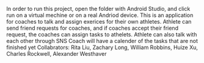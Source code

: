 In order to run this project, open the folder with Android Studio, and click run on a virtual mechine or on a real Andriod device.
This is an application for coaches to talk and assign exerices for their own athletes.
Athlete can send friend requests for coaches, and if coaches accept their friend request, the coaches can assign tasks to athelets.
Athlete can also talk with each other through SNS
Coach will have a calender of the tasks that are not finished yet
Collabrators: Rita Liu, Zachary Long, William Robbins, Huize Xu, Charles Rockwell, Alexander Westhaver